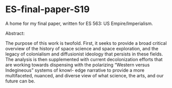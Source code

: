 # ES-final-paper-S19
A home for my final paper, written for ES 563: US Empire/Imperialism. 

Abstract: 

The purpose of this work is twofold. First, it seeks to provide a broad critical overview of the history of space science and space exploration, and the legacy of colonialism and diffusionist ideology that persists in these fields. The analysis is then supplemented with current decolonization efforts that are working towards dispensing with the polarizing “Western versus Indegineous” systems of knowl- edge narrative to provide a more multifaceted, nuanced, and diverse view of what science, the arts, and our future can be.
